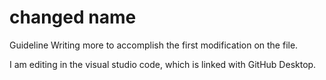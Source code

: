 # changed name
Guideline
Writing more to accomplish the first modification on the file. 

I am editing in the visual studio code, which is linked with GitHub Desktop. 
